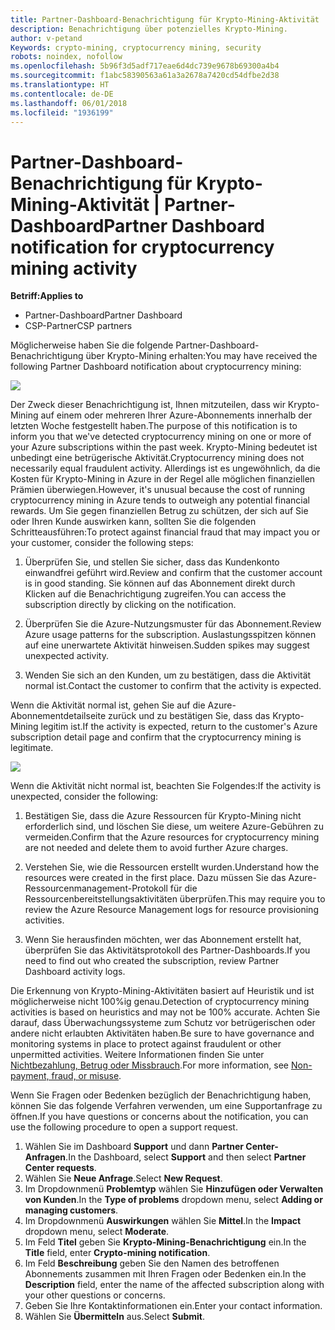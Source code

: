 ```yaml
---
title: Partner-Dashboard-Benachrichtigung für Krypto-Mining-Aktivität | Partner-Dashboard
description: Benachrichtigung über potenzielles Krypto-Mining.
author: v-petand
Keywords: crypto-mining, cryptocurrency mining, security
robots: noindex, nofollow
ms.openlocfilehash: 5b96f3d5adf717eae6d4dc739e9678b69300a4b4
ms.sourcegitcommit: f1abc58390563a61a3a2678a7420cd54dfbe2d38
ms.translationtype: HT
ms.contentlocale: de-DE
ms.lasthandoff: 06/01/2018
ms.locfileid: "1936199"
---
```

# <a name="partner-dashboard-notification-for-cryptocurrency-mining-activity"></a><span data-ttu-id="4bfbe-103">Partner-Dashboard-Benachrichtigung für Krypto-Mining-Aktivität | Partner-Dashboard</span><span class="sxs-lookup"><span data-stu-id="4bfbe-103">Partner Dashboard notification for cryptocurrency mining activity</span></span>

**<span data-ttu-id="4bfbe-104">Betriff:</span><span class="sxs-lookup"><span data-stu-id="4bfbe-104">Applies to</span></span>**

-  <span data-ttu-id="4bfbe-105">Partner-Dashboard</span><span class="sxs-lookup"><span data-stu-id="4bfbe-105">Partner Dashboard</span></span>
-  <span data-ttu-id="4bfbe-106">CSP-Partner</span><span class="sxs-lookup"><span data-stu-id="4bfbe-106">CSP partners</span></span>

<span data-ttu-id="4bfbe-107">Möglicherweise haben Sie die folgende Partner-Dashboard-Benachrichtigung über Krypto-Mining erhalten:</span><span class="sxs-lookup"><span data-stu-id="4bfbe-107">You may have received the following Partner Dashboard notification about cryptocurrency mining:</span></span>
 
![](images/crypto1.png)

<span data-ttu-id="4bfbe-108">Der Zweck dieser Benachrichtigung ist, Ihnen mitzuteilen, dass wir Krypto-Mining auf einem oder mehreren Ihrer Azure-Abonnements innerhalb der letzten Woche festgestellt haben.</span><span class="sxs-lookup"><span data-stu-id="4bfbe-108">The purpose of this notification is to inform you that we've detected cryptocurrency mining on one or more of your Azure subscriptions within the past week.</span></span> <span data-ttu-id="4bfbe-109">Krypto-Mining bedeutet ist unbedingt eine betrügerische Aktivität.</span><span class="sxs-lookup"><span data-stu-id="4bfbe-109">Cryptocurrency mining does not necessarily equal fraudulent activity.</span></span> <span data-ttu-id="4bfbe-110">Allerdings ist es ungewöhnlich, da die Kosten für Krypto-Mining in Azure in der Regel alle möglichen finanziellen Prämien überwiegen.</span><span class="sxs-lookup"><span data-stu-id="4bfbe-110">However, it's unusual because the cost of running cryptocurrency mining in Azure tends to outweigh any potential financial rewards.</span></span> <span data-ttu-id="4bfbe-111">Um Sie gegen finanziellen Betrug zu schützen, der sich auf Sie oder Ihren Kunde auswirken kann, sollten Sie die folgenden Schritteausführen:</span><span class="sxs-lookup"><span data-stu-id="4bfbe-111">To protect against financial fraud that may impact you or your customer, consider the following steps:</span></span>

1.  <span data-ttu-id="4bfbe-112">Überprüfen Sie, und stellen Sie sicher, dass das Kundenkonto einwandfrei geführt wird.</span><span class="sxs-lookup"><span data-stu-id="4bfbe-112">Review and confirm that the customer account is in good standing.</span></span> <span data-ttu-id="4bfbe-113">Sie können auf das Abonnement direkt durch Klicken auf die Benachrichtigung zugreifen.</span><span class="sxs-lookup"><span data-stu-id="4bfbe-113">You can access the subscription directly by clicking on the notification.</span></span>

2.  <span data-ttu-id="4bfbe-114">Überprüfen Sie die Azure-Nutzungsmuster für das Abonnement.</span><span class="sxs-lookup"><span data-stu-id="4bfbe-114">Review Azure usage patterns for the subscription.</span></span> <span data-ttu-id="4bfbe-115">Auslastungsspitzen können auf eine unerwartete Aktivität hinweisen.</span><span class="sxs-lookup"><span data-stu-id="4bfbe-115">Sudden spikes may suggest unexpected activity.</span></span>

3.  <span data-ttu-id="4bfbe-116">Wenden Sie sich an den Kunden, um zu bestätigen, dass die Aktivität normal ist.</span><span class="sxs-lookup"><span data-stu-id="4bfbe-116">Contact the customer to confirm that the activity is expected.</span></span>

<span data-ttu-id="4bfbe-117">Wenn die Aktivität normal ist, gehen Sie auf die Azure-Abonnementdetailseite zurück und zu bestätigen Sie, dass das Krypto-Mining legitim ist.</span><span class="sxs-lookup"><span data-stu-id="4bfbe-117">If the activity is expected, return to the customer's Azure subscription detail page and confirm that the cryptocurrency mining is legitimate.</span></span> 


![](images/crypto2.png)

<span data-ttu-id="4bfbe-118">Wenn die Aktivität nicht normal ist, beachten Sie Folgendes:</span><span class="sxs-lookup"><span data-stu-id="4bfbe-118">If the activity is unexpected, consider the following:</span></span>

1.  <span data-ttu-id="4bfbe-119">Bestätigen Sie, dass die Azure Ressourcen für Krypto-Mining nicht erforderlich sind, und löschen Sie diese, um weitere Azure-Gebühren zu vermeiden.</span><span class="sxs-lookup"><span data-stu-id="4bfbe-119">Confirm that the Azure resources for cryptocurrency mining are not needed and delete them to avoid further Azure charges.</span></span>

2.  <span data-ttu-id="4bfbe-120">Verstehen Sie, wie die Ressourcen erstellt wurden.</span><span class="sxs-lookup"><span data-stu-id="4bfbe-120">Understand how the resources were created in the first place.</span></span> <span data-ttu-id="4bfbe-121">Dazu müssen Sie das Azure-Ressourcenmanagement-Protokoll für die Ressourcenbereitstellungsaktivitäten überprüfen.</span><span class="sxs-lookup"><span data-stu-id="4bfbe-121">This may require you to review the Azure Resource Management logs for resource provisioning activities.</span></span>

3.  <span data-ttu-id="4bfbe-122">Wenn Sie herausfinden möchten, wer das Abonnement erstellt hat, überprüfen Sie das Aktivitätsprotokoll des Partner-Dashboards.</span><span class="sxs-lookup"><span data-stu-id="4bfbe-122">If you need to find out who created the subscription, review Partner Dashboard activity logs.</span></span>

<span data-ttu-id="4bfbe-123">Die Erkennung von Krypto-Mining-Aktivitäten basiert auf Heuristik und ist möglicherweise nicht 100%ig genau.</span><span class="sxs-lookup"><span data-stu-id="4bfbe-123">Detection of cryptocurrency mining activities is based on heuristics and may not be 100% accurate.</span></span> <span data-ttu-id="4bfbe-124">Achten Sie darauf, dass Überwachungssysteme zum Schutz vor betrügerischen oder andere nicht erlaubten Aktivitäten haben.</span><span class="sxs-lookup"><span data-stu-id="4bfbe-124">Be sure to have governance and monitoring systems in place to protect against fraudulent or other unpermitted activities.</span></span> <span data-ttu-id="4bfbe-125">Weitere Informationen finden Sie unter [Nichtbezahlung, Betrug oder Missbrauch](https://docs.microsoft.com/partner-center/non-payment--fraud--or-misuse).</span><span class="sxs-lookup"><span data-stu-id="4bfbe-125">For more information, see [Non-payment, fraud, or misuse](https://docs.microsoft.com/partner-center/non-payment--fraud--or-misuse).</span></span>

<span data-ttu-id="4bfbe-126">Wenn Sie Fragen oder Bedenken bezüglich der Benachrichtigung haben, können Sie das folgende Verfahren verwenden, um eine Supportanfrage zu öffnen.</span><span class="sxs-lookup"><span data-stu-id="4bfbe-126">If you have questions or concerns about the notification, you can use the following procedure to open a support request.</span></span>

1.  <span data-ttu-id="4bfbe-127">Wählen Sie im Dashboard **Support** und dann **Partner Center-Anfragen**.</span><span class="sxs-lookup"><span data-stu-id="4bfbe-127">In the Dashboard, select **Support** and then select **Partner Center requests**.</span></span>
3.  <span data-ttu-id="4bfbe-128">Wählen Sie **Neue Anfrage**.</span><span class="sxs-lookup"><span data-stu-id="4bfbe-128">Select **New Request**.</span></span> 
4.  <span data-ttu-id="4bfbe-129">Im Dropdownmenü **Problemtyp** wählen Sie **Hinzufügen oder Verwalten von Kunden**.</span><span class="sxs-lookup"><span data-stu-id="4bfbe-129">In the **Type of problems** dropdown menu, select **Adding or managing customers**.</span></span>
5.  <span data-ttu-id="4bfbe-130">Im Dropdownmenü **Auswirkungen** wählen Sie **Mittel**.</span><span class="sxs-lookup"><span data-stu-id="4bfbe-130">In the **Impact** dropdown menu, select **Moderate**.</span></span>
6.  <span data-ttu-id="4bfbe-131">Im Feld **Titel** geben Sie **Krypto-Mining-Benachrichtigung** ein.</span><span class="sxs-lookup"><span data-stu-id="4bfbe-131">In the **Title** field, enter **Crypto-mining notification**.</span></span>
7.  <span data-ttu-id="4bfbe-132">Im Feld **Beschreibung** geben Sie den Namen des betroffenen Abonnements zusammen mit Ihren Fragen oder Bedenken ein.</span><span class="sxs-lookup"><span data-stu-id="4bfbe-132">In the **Description** field, enter the name of the affected subscription along with your other questions or concerns.</span></span> 
8.  <span data-ttu-id="4bfbe-133">Geben Sie Ihre Kontaktinformationen ein.</span><span class="sxs-lookup"><span data-stu-id="4bfbe-133">Enter your contact information.</span></span>
9.  <span data-ttu-id="4bfbe-134">Wählen Sie **Übermitteln** aus.</span><span class="sxs-lookup"><span data-stu-id="4bfbe-134">Select **Submit**.</span></span>



